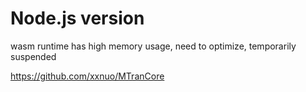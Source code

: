 # Node.js version

wasm runtime has high memory usage, need to optimize, temporarily suspended

https://github.com/xxnuo/MTranCore